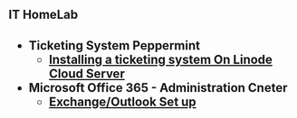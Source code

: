 <h2>IT HomeLab<h2>

- <b>Ticketing System Peppermint</b>
  - [Installing a ticketing system On Linode Cloud Server](https://github.com/LoneGhostWolf/host-helpdesk-ticketsystems)
- <b>Microsoft Office 365 - Administration Cneter</b>
  - [Exchange/Outlook Set up](https://github.com/LoneGhostWolf/MS365-Outlook)

<!--
- <b>PowerShell</b>
  - [Windows EventLog: Failed RDP Logins Source IP to full GeoData Conversion](https://github.com/joshmadakor1/Sentinel-Lab)
  - [JWipe (Disk Wiping Utility)](https://github.com/joshmadakor1/Jwipe.PowerShell)
  - [Active Directory Bulk User Creation](https://github.com/joshmadakor1/AD_PS)
  - [FIM (File Integrity Monitor)](https://github.com/joshmadakor1/PowerShell-Integrity-FIM)
- <b>C# (.NET Desktop Applications)</b>
  - [Ransomware Proof of Concept (Encrypter)](https://github.com/joshmadakor1/EncrypterPOC)
  - [Ransomware Proof of Concept (Decrypter)](https://github.com/joshmadakor1/DecrypterPOC)
  - [Keylogger with Email Capability](https://github.com/joshmadakor1/Key-Logger-With-Email)
- <b>Python</b>
  - [Package Delivery Application (Datastructures and Algorithms Demo)](https://github.com/joshmadakor1/Package-Delivery-Pathfinding-Algorithm)
-->
  

<!--
<b>Remote (Under construction) </b>
  - []()
  - 
- <b>Microsoft Office 365 </b>
  - [Installing a ticketing system with Linode](https://github.com/jily2-tech/host-helpdesk-ticketsystems)

<h2>Utah Valley University (Canvas.instructure.com)</h2>


-->
